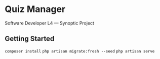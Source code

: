 # Quiz Manager
Software Developer L4 — Synoptic Project

## Getting Started

`composer install`
`php artisan migrate:fresh --seed`
`php artisan serve`
